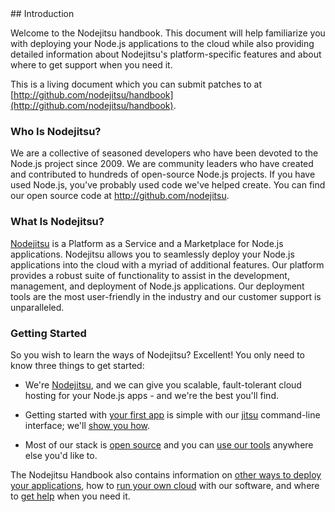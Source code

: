 <a name="introduction" />
## Introduction

Welcome to the Nodejitsu handbook. This document will help familiarize you with
deploying your Node.js applications to the cloud while also providing
detailed information about Nodejitsu's platform-specific features and about
where to get support when you need it.

This is a living document which you can submit patches to at
[http://github.com/nodejitsu/handbook](http://github.com/nodejitsu/handbook).

### Who Is Nodejitsu?

We are a collective of seasoned developers who have been devoted to the Node.js
project since 2009. We are community leaders who have created and contributed to
hundreds of open-source Node.js projects. If you have used Node.js, you've
probably used code we've helped create. You can find our open source code at
<http://github.com/nodejitsu>.

### What Is Nodejitsu?

[Nodejitsu](http://nodejitsu.com/) is a Platform as a Service and a Marketplace
for Node.js applications. Nodejitsu allows you to seamlessly deploy your Node.js
applications into the cloud with a myriad of additional features. Our platform
provides a robust suite of functionality to assist in the development,
management, and deployment of Node.js applications. Our deployment tools are the
most user-friendly in the industry and our customer support is unparalleled. 

### Getting Started

So you wish to learn the ways of Nodejitsu? Excellent! You only need to know
three things to get started:

<!-- TODO: Fix all these links!!-->

* We're [Nodejitsu](http://nodejitsu.com), and we can give you scalable,
fault-tolerant cloud hosting for your Node.js apps - and we're the best you'll
find.

* Getting started with [your first app](#hiworld) is simple with our
[jitsu](#jitsu) command-line interface; we'll [show you how](#hiworld).

* Most of our stack is [open source](http://github.com/nodejitsu) and you can
[use our tools](#opensource) anywhere else you'd like to.

The Nodejitsu Handbook also contains information on [other ways to deploy your
applications](#deployment), how to [run your own cloud](#haibu) with our
software, and where to [get help](#support) when you need it.
